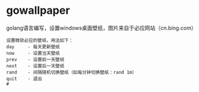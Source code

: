 # gowallpaper
golang语言编写，设置windows桌面壁纸，图片来自于必应网站（cn.bing.com）  

```
设置微软必应的壁纸，用法如下：
day     - 每天更新壁纸
now     - 设置当天壁纸
prev    - 设置前一天壁纸
next    - 设置后一天壁纸
rand    - 间隔随机切换壁纸（如每分钟切换壁纸：rand 1m）
quit    - 退出
#
```
